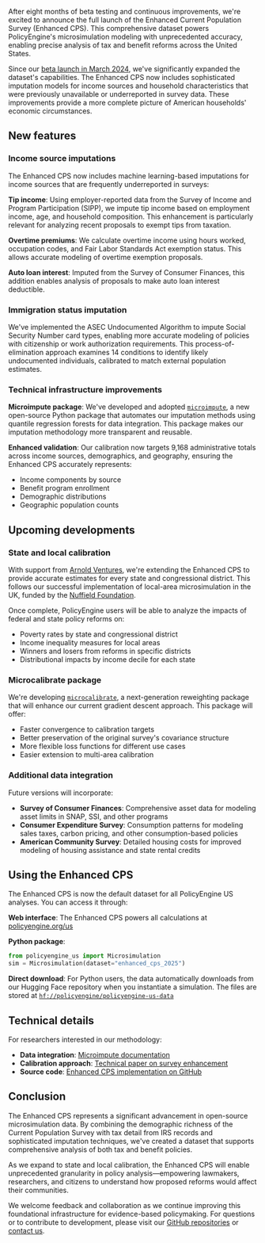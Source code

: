 After eight months of beta testing and continuous improvements, we're excited to announce the full launch of the Enhanced Current Population Survey (Enhanced CPS). This comprehensive dataset powers PolicyEngine's microsimulation modeling with unprecedented accuracy, enabling precise analysis of tax and benefit reforms across the United States.

Since our [beta launch in March 2024](/us/research/enhanced-cps-beta), we've significantly expanded the dataset's capabilities. The Enhanced CPS now includes sophisticated imputation models for income sources and household characteristics that were previously unavailable or underreported in survey data. These improvements provide a more complete picture of American households' economic circumstances.

## New features

### Income source imputations

The Enhanced CPS now includes machine learning-based imputations for income sources that are frequently underreported in surveys:

**Tip income**: Using employer-reported data from the Survey of Income and Program Participation (SIPP), we impute tip income based on employment income, age, and household composition. This enhancement is particularly relevant for analyzing recent proposals to exempt tips from taxation.

**Overtime premiums**: We calculate overtime income using hours worked, occupation codes, and Fair Labor Standards Act exemption status. This allows accurate modeling of overtime exemption proposals.

**Auto loan interest**: Imputed from the Survey of Consumer Finances, this addition enables analysis of proposals to make auto loan interest deductible.

### Immigration status imputation

We've implemented the ASEC Undocumented Algorithm to impute Social Security Number card types, enabling more accurate modeling of policies with citizenship or work authorization requirements. This process-of-elimination approach examines 14 conditions to identify likely undocumented individuals, calibrated to match external population estimates.

### Technical infrastructure improvements

**Microimpute package**: We've developed and adopted [`microimpute`](https://github.com/PolicyEngine/microimpute), a new open-source Python package that automates our imputation methods using quantile regression forests for data integration. This package makes our imputation methodology more transparent and reusable.

**Enhanced validation**: Our calibration now targets 9,168 administrative totals across income sources, demographics, and geography, ensuring the Enhanced CPS accurately represents:

- Income components by source
- Benefit program enrollment
- Demographic distributions
- Geographic population counts

## Upcoming developments

### State and local calibration

With support from [Arnold Ventures](https://www.arnoldventures.org/), we're extending the Enhanced CPS to provide accurate estimates for every state and congressional district. This follows our successful implementation of local-area microsimulation in the UK, funded by the [Nuffield Foundation](https://www.nuffieldfoundation.org/).

Once complete, PolicyEngine users will be able to analyze the impacts of federal and state policy reforms on:

- Poverty rates by state and congressional district
- Income inequality measures for local areas
- Winners and losers from reforms in specific districts
- Distributional impacts by income decile for each state

### Microcalibrate package

We're developing [`microcalibrate`](https://github.com/PolicyEngine/microcalibrate), a next-generation reweighting package that will enhance our current gradient descent approach. This package will offer:

- Faster convergence to calibration targets
- Better preservation of the original survey's covariance structure
- More flexible loss functions for different use cases
- Easier extension to multi-area calibration

### Additional data integration

Future versions will incorporate:

- **Survey of Consumer Finances**: Comprehensive asset data for modeling asset limits in SNAP, SSI, and other programs
- **Consumer Expenditure Survey**: Consumption patterns for modeling sales taxes, carbon pricing, and other consumption-based policies
- **American Community Survey**: Detailed housing costs for improved modeling of housing assistance and state rental credits

## Using the Enhanced CPS

The Enhanced CPS is now the default dataset for all PolicyEngine US analyses. You can access it through:

**Web interface**: The Enhanced CPS powers all calculations at [policyengine.org/us](https://policyengine.org/us)

**Python package**:

```python
from policyengine_us import Microsimulation
sim = Microsimulation(dataset="enhanced_cps_2025")
```

**Direct download**: For Python users, the data automatically downloads from our Hugging Face repository when you instantiate a simulation. The files are stored at [`hf://policyengine/policyengine-us-data`](https://huggingface.co/policyengine/policyengine-us-data)

## Technical details

For researchers interested in our methodology:

- **Data integration**: [Microimpute documentation](https://github.com/PolicyEngine/microimpute)
- **Calibration approach**: [Technical paper on survey enhancement](https://github.com/PolicyEngine/survey-enhance/blob/main/docs/paper/project_paper.pdf)
- **Source code**: [Enhanced CPS implementation on GitHub](https://github.com/PolicyEngine/policyengine-us-data/tree/main/policyengine_us_data/datasets/cps)

## Conclusion

The Enhanced CPS represents a significant advancement in open-source microsimulation data. By combining the demographic richness of the Current Population Survey with tax detail from IRS records and sophisticated imputation techniques, we've created a dataset that supports comprehensive analysis of both tax and benefit policies.

As we expand to state and local calibration, the Enhanced CPS will enable unprecedented granularity in policy analysis—empowering lawmakers, researchers, and citizens to understand how proposed reforms would affect their communities.

We welcome feedback and collaboration as we continue improving this foundational infrastructure for evidence-based policymaking. For questions or to contribute to development, please visit our [GitHub repositories](https://github.com/PolicyEngine) or [contact us](mailto:hello@policyengine.org).
